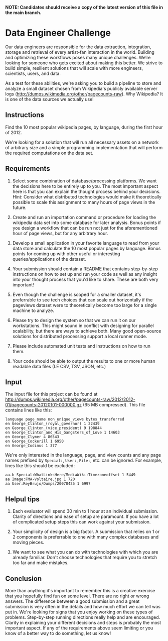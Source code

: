 **NOTE: Candidates should receive a copy of the latest version of this file in the main branch.**


Data Engineer Challenge
===
Our data engineers are responsible for the data extraction, integration, storage and retrieval of every artist-fan interaction in the world. Building and optimizing these workflows poses many unique challenges. We’re looking for someone who gets excited about making this better. We strive to build simple, resilient solutions that will scale with more engineers, scientists, users, and data.

As a test for these abilities, we're asking you to build a pipeline to store and analyze a small dataset chosen from Wikipedia's publicly available server logs (http://dumps.wikimedia.org/other/pagecounts-raw). Why Wikipedia? It is one of the data sources we actually use!


Instructions
---
Find the 10 most popular wikipedia pages, by language, during the first hour of 2012.

We're looking for a solution that will run all necessary assets on a network of arbitrary size and a simple programming implementation that will perform the required computations on the data set.


Requirements
---
1. Select some combination of database/processing platforms. We want the decisions here to be entirely up to you. The most important aspect here is that you can explain the thought process behind your decisions. Hint: Consider what distributed technologies would make it theoretically possible to scale this assignment to many hours of page views in the future.

2. Create and run an importation command or procedure for loading the wikipedia data set into some database for later analysis. Bonus points if you design a workflow that can be run not just for the aforementioned hour of page views, but for any arbitrary hour.

3. Develop a small application in your favorite language to read from your data store and calculate the 10 most popular pages by language. Bonus points for coming up with other useful or interesting queries/applications of the dataset.

4. Your submission should contain a README that contains step-by-step instructions on how to set up and run your code as well as any insight into your thought process that you'd like to share.  These are both very important!

5. Even though the challenge is scoped for a smaller dataset, it's preferrable to see tech choices that can scale out horizontally if the pageviews dataset were to theoretically become too large for a single machine to analyze.

6. Please try to design the system so that we can run it on our workstations. This might sound in conflict with designing for parallel scalability, but there are ways to achieve both. Many good open-source solutions for distributed processing support a local runner mode.

7. Please include automated unit tests and instructions on how to run them.

8. Your code should be able to output the results to one or more human readable data files (I.E CSV, TSV, JSON, etc.)


Input
---
The input file for this project can be found at http://dumps.wikimedia.org/other/pagecounts-raw/2012/2012-01/pagecounts-20120101-000000.gz (65 MB compressed). This file contains lines like this:
```
language page_name non_unique_views bytes_transferred
en George_Clinton_(royal_governor) 1 22439
en George_Clinton_(vice_president) 9 198844
en George_Clinton_and_His_Gangsters_of_Love 1 14603
en George_Clymer 4 86543
en George_Cockerill 1 6950
en George_Codinus 1 377
```

We're only interested in the language, page, and view counts and any page names prefixed by `Special:`, `User:`, `File:`, etc. can be ignored. For example, lines like this should be excluded:
```
aa.b Special:WhatLinksHere/MediaWiki:Timezoneoffset 1 5449
aa Image:FMA-Voltaire.jpg 1 720
aa User:ReyBrujo/Dumps/20070425 1 6997
```

Helpul tips
---

1. Each evaluator will spend 30 min to 1 hour at an individual submission. Clarity of directions and ease of setup are paramount. If you have a lot of complicated setup steps this can work against your submission.

2. Your simplicity of design is a big factor. A submission that relies on 1 or 2 components is preferrable to one with many complex databases and moving pieces.

3. We want to see what you can do with technologies with which you are already familiar.  Don't choose technologies that require you to stretch too far and make mistakes.



Conclusion
---
More than anything it's important to remember this is a creative exercise that you hopefully find fun on some level. There are no right or wrong answers. The difference between a good submission and a great submission is very often in the details and how much effort we can tell was put in. We're looking for signs that you enjoy working on these types of problems. Step-by-step running directions really help and are encouraged. Clarity in explaining your different decisions and steps is probably the most important aspect. If any of the requirements above seem limiting or you know of a better way to do something, let us know!
